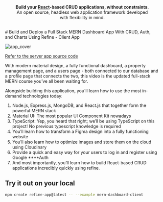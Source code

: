 <div align="center" style="margin: 30px;">

<div align="center"><strong>Build your <a href="https://reactjs.org/">React</a>-based CRUD applications, without constraints.</strong><br>An open source, headless web application framework developed with flexibility in mind.


</div>
</div>
# Build and Deploy a Full Stack MERN Dashboard App With CRUD, Auth, and Charts Using Refine - Client App

![app_cover](https://user-images.githubusercontent.com/18739364/218060209-b0119d40-5c9c-48d0-b96b-ec802816ab50.png)

[Refer to the server app source code](https://github.com/lee-1980/ebay_stock_manager_backend)

With modern material design, a fully functional dashboard, a property management page, and a users page - both connected to our database and a profile page that connects the two, this video is the updated full-stack MERN course you’ve all been waiting for.

Alongside building this application, you'll learn how to use the most in-demand technologies today:

1. Node.js, Express.js, MongoDB, and React.js that together form the powerful MERN stack
2. Material UI: The most popular UI Component Kit nowadays
3. TypeScript: Yep, you heard that right; we’ll be using TypeScript on this project! No previous typescript knowledge is required
4. You’ll learn how to transform a Figma design into a fully functioning website
5. You’ll also learn how to optimize images and store them on the cloud using Cloudinary
6. Provide a quick and easy way for your users to log in and register using Google \*\*\*\*Auth
7. And most importantly, you’ll learn how to build React-based CRUD applications incredibly quickly using refine.


## Try it out on your local

```bash
npm create refine-app@latest -- --example mern-dashboard-client
```

